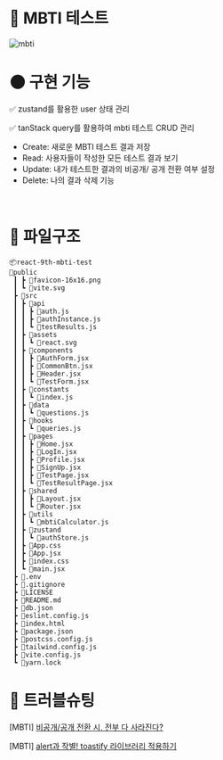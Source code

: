 # 📁 MBTI 테스트

![mbti](https://github.com/user-attachments/assets/71b261d4-6a19-4402-a339-3ebeba40f430)

# 🌑 구현 기능

✅ zustand를 활용한 user 상태 관리

✅ tanStack query를 활용하여 mbti 테스트 CRUD 관리

- Create: 새로운 MBTI 테스트 결과 저장
- Read: 사용자들이 작성한 모든 테스트 결과 보기
- Update: 내가 테스트한 결과의 비공개/ 공개 전환 여부 설정
- Delete: 나의 결과 삭제 기능

<br>

# 🌳 파일구조

```
📦react-9th-mbti-test
📂public
 ┃ ┣ 📜favicon-16x16.png
 ┃ ┗ 📜vite.svg
 ┣ 📂src
 ┃ ┣ 📂api
 ┃ ┃ ┣ 📜auth.js
 ┃ ┃ ┣ 📜authInstance.js
 ┃ ┃ ┗ 📜testResults.js
 ┃ ┣ 📂assets
 ┃ ┃ ┗ 📜react.svg
 ┃ ┣ 📂components
 ┃ ┃ ┣ 📜AuthForm.jsx
 ┃ ┃ ┣ 📜CommonBtn.jsx
 ┃ ┃ ┣ 📜Header.jsx
 ┃ ┃ ┗ 📜TestForm.jsx
 ┃ ┣ 📂constants
 ┃ ┃ ┗ 📜index.js
 ┃ ┣ 📂data
 ┃ ┃ ┗ 📜questions.js
 ┃ ┣ 📂hooks
 ┃ ┃ ┗ 📜queries.js
 ┃ ┣ 📂pages
 ┃ ┃ ┣ 📜Home.jsx
 ┃ ┃ ┣ 📜LogIn.jsx
 ┃ ┃ ┣ 📜Profile.jsx
 ┃ ┃ ┣ 📜SignUp.jsx
 ┃ ┃ ┣ 📜TestPage.jsx
 ┃ ┃ ┗ 📜TestResultPage.jsx
 ┃ ┣ 📂shared
 ┃ ┃ ┣ 📜Layout.jsx
 ┃ ┃ ┗ 📜Router.jsx
 ┃ ┣ 📂utils
 ┃ ┃ ┗ 📜mbtiCalculator.js
 ┃ ┣ 📂zustand
 ┃ ┃ ┗ 📜authStore.js
 ┃ ┣ 📜App.css
 ┃ ┣ 📜App.jsx
 ┃ ┣ 📜index.css
 ┃ ┗ 📜main.jsx
 ┣ 📜.env
 ┣ 📜.gitignore
 ┣ 📜LICENSE
 ┣ 📜README.md
 ┣ 📜db.json
 ┣ 📜eslint.config.js
 ┣ 📜index.html
 ┣ 📜package.json
 ┣ 📜postcss.config.js
 ┣ 📜tailwind.config.js
 ┣ 📜vite.config.js
 ┗ 📜yarn.lock
```

# 🚀 트러블슈팅

[MBTI] [비공개/공개 전환 시, 전부 다 사라진다?](https://izzie-note.tistory.com/148)

[MBTI] [alert과 작별! toastify 라이브러리 적용하기](https://izzie-note.tistory.com/150)

<br>
